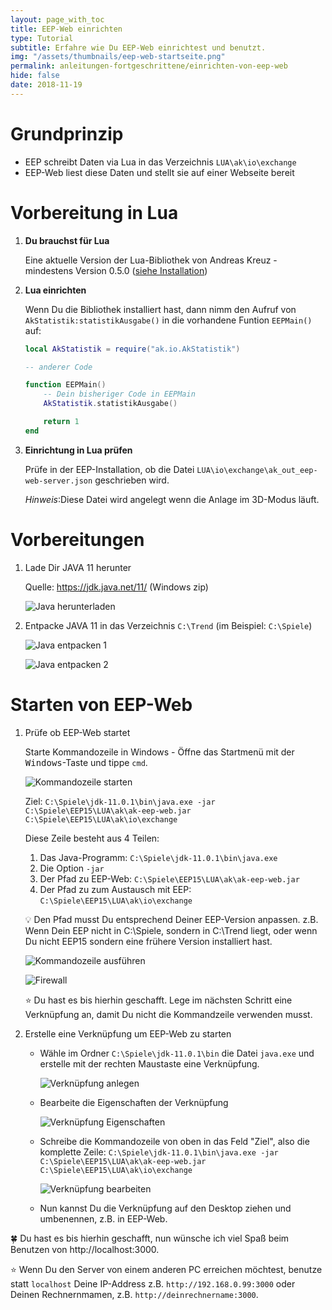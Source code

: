 ```yaml
---
layout: page_with_toc
title: EEP-Web einrichten
type: Tutorial
subtitle: Erfahre wie Du EEP-Web einrichtest und benutzt.  
img: "/assets/thumbnails/eep-web-startseite.png"
permalink: anleitungen-fortgeschrittene/einrichten-von-eep-web
hide: false
date: 2018-11-19
---
```

# Grundprinzip

* EEP schreibt Daten via Lua in das Verzeichnis ```LUA\ak\io\exchange```
* EEP-Web liest diese Daten und stellt sie auf einer Webseite bereit

# Vorbereitung in Lua

1. **Du brauchst für Lua**

   Eine aktuelle Version der Lua-Bibliothek von Andreas Kreuz - mindestens Version 0.5.0 ([siehe Installation](../anleitungen-anfaenger/installation))

2. **Lua einrichten**

   Wenn Du die Bibliothek installiert hast, dann nimm den Aufruf von ```AkStatistik:statistikAusgabe()``` in die vorhandene Funtion ```EEPMain()``` auf:
    ```lua
    local AkStatistik = require("ak.io.AkStatistik")
 
    -- anderer Code
    
    function EEPMain()
        -- Dein bisheriger Code in EEPMain
        AkStatistik.statistikAusgabe()

        return 1
    end
    ```

3. **Einrichtung in Lua prüfen**

   Prüfe in der EEP-Installation, ob die Datei ```LUA\io\exchange\ak_out_eep-web-server.json``` geschrieben wird.

   _Hinweis_:Diese Datei wird angelegt wenn die Anlage im 3D-Modus läuft.


# Vorbereitungen

1. Lade Dir JAVA 11 herunter

    Quelle: https://jdk.java.net/11/ (Windows zip)

    ![Java herunterladen](../assets/tutorial/eep-web-installation/01-java-download.png)

2. Entpacke JAVA 11 in das Verzeichnis ```C:\Trend``` (im Beispiel: ```C:\Spiele```)

     ![Java entpacken 1](../assets/tutorial/eep-web-installation/02-java-entpacken.png)

     ![Java entpacken 2](../assets/tutorial/eep-web-installation/03-java-entpacken-2.png)

# Starten von EEP-Web

1. Prüfe ob EEP-Web startet

    Starte Kommandozeile in Windows - Öffne das Startmenü mit der <kbd>Windows</kbd>-Taste und tippe `cmd`.

    ![Kommandozeile starten](../assets/tutorial/eep-web-installation/07-kommandozeile-starten.png)

    Ziel: `C:\Spiele\jdk-11.0.1\bin\java.exe -jar C:\Spiele\EEP15\LUA\ak\ak-eep-web.jar C:\Spiele\EEP15\LUA\ak\io\exchange`

    Diese Zeile besteht aus 4 Teilen:

    1. Das Java-Programm: `C:\Spiele\jdk-11.0.1\bin\java.exe`
    2. Die Option `-jar`
    3. Der Pfad zu EEP-Web: `C:\Spiele\EEP15\LUA\ak\ak-eep-web.jar`
    4. Der Pfad zu zum Austausch mit EEP: `C:\Spiele\EEP15\LUA\ak\io\exchange`

    :bulb: Den Pfad musst Du entsprechend Deiner EEP-Version anpassen.
    z.B. Wenn Dein EEP nicht in C:\Spiele, sondern in C:\Trend liegt, oder wenn Du nicht EEP15 sondern eine frühere Version installiert hast.

    ![Kommandozeile ausführen](../assets/tutorial/eep-web-installation/08-server-starten.png)

    ![Firewall](../assets/tutorial/eep-web-installation/09-windows-firewall.png)

    :star: Du hast es bis hierhin geschafft.
    Lege im nächsten Schritt eine Verknüpfung an, damit Du nicht die Kommandzeile verwenden musst.

2. Erstelle eine Verknüpfung um EEP-Web zu starten

    * Wähle im Ordner `C:\Spiele\jdk-11.0.1\bin` die Datei `java.exe` und erstelle mit der rechten Maustaste eine Verknüpfung.

      ![Verknüpfung anlegen](../assets/tutorial/eep-web-installation/04-verknuepfung.png)

    * Bearbeite die Eigenschaften der Verknüpfung

      ![Verknüpfung Eigenschaften](../assets/tutorial/eep-web-installation/05-verknuepfung-eigenschaften.png)

    * Schreibe die Kommandozeile von oben in das Feld "Ziel", also die komplette Zeile:
      `C:\Spiele\jdk-11.0.1\bin\java.exe -jar C:\Spiele\EEP15\LUA\ak\ak-eep-web.jar C:\Spiele\EEP15\LUA\ak\io\exchange`

      ![Verknüpfung bearbeiten](../assets/tutorial/eep-web-installation/06-verknuepfung-bearbeiten.png)

    * Nun kannst Du die Verknüpfung auf den Desktop ziehen und umbenennen, z.B. in EEP-Web.


:four_leaf_clover: Du hast es bis hierhin geschafft, nun wünsche ich viel Spaß beim Benutzen von http://localhost:3000.

:star: Wenn Du den Server von einem anderen PC erreichen möchtest, benutze statt `localhost` Deine IP-Address
z.B. `http://192.168.0.99:3000` oder Deinen Rechnernmamen, z.B. `http://deinrechnername:3000`. 